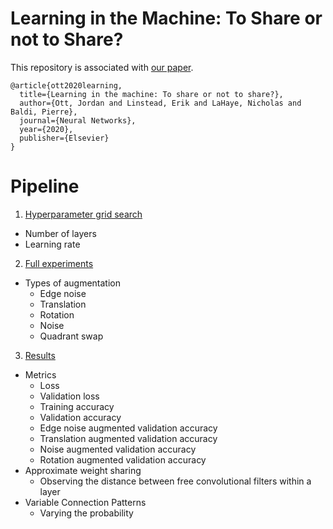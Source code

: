 # Learning in the Machine: To Share or not to Share?

This repository is associated with [our paper](https://www.sciencedirect.com/science/article/pii/S0893608020300939).

```
@article{ott2020learning,
  title={Learning in the machine: To share or not to share?},
  author={Ott, Jordan and Linstead, Erik and LaHaye, Nicholas and Baldi, Pierre},
  journal={Neural Networks},
  year={2020},
  publisher={Elsevier}
}
```

# Pipeline
1. [Hyperparameter grid search](https://github.com/Learning-In-The-Machine/Weight-Sharing/tree/master/HyperOpt)
  * Number of layers
  * Learning rate
2. [Full experiments](https://github.com/Learning-In-The-Machine/Weight-Sharing/blob/master/runner.py)
  * Types of augmentation
    * Edge noise
    * Translation
    * Rotation
    * Noise
    * Quadrant swap
3. [Results](https://github.com/Learning-In-The-Machine/Weight-Sharing/blob/master/Results/Results.ipynb)
  * Metrics
    * Loss
    * Validation loss
    * Training accuracy
    * Validation accuracy
    * Edge noise augmented validation accuracy
    * Translation augmented validation accuracy
    * Noise augmented validation accuracy
    * Rotation augmented validation accuracy
  * Approximate weight sharing
    * Observing the distance between free convolutional filters within a layer
  * Variable Connection Patterns
    * Varying the probability
